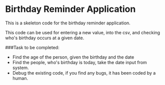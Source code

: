 <h1>Birthday Reminder Application</h1>

This is a skeleton code for the birthday reminder application.

This code can be used for entering a new value, into the csv, and checking who's birthday occurs at a given date.

###Task to be completed:
* Find the age of the person, given the birthday and the date
* Find the people, who's birthday is today, take the date input from system.
* Debug the existing code, if you find any bugs, it has been coded by a human.
